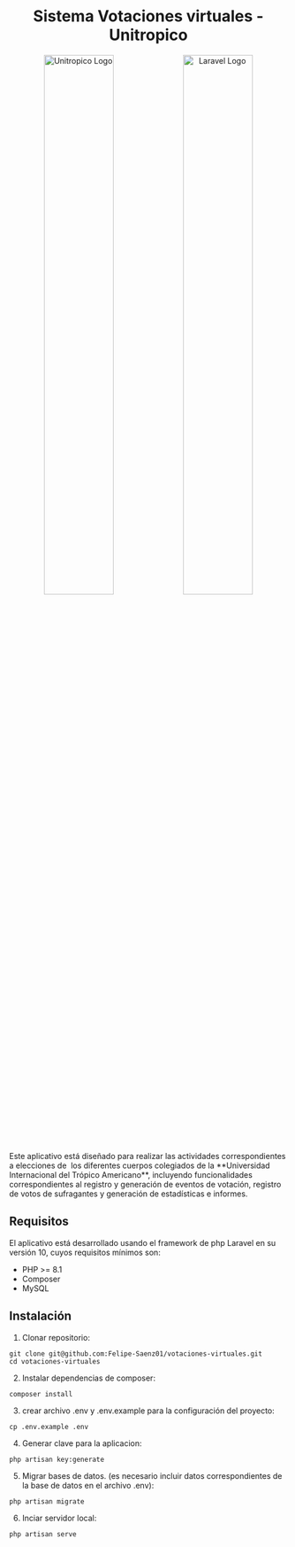 <h1 align="center" >Sistema Votaciones virtuales - Unitropico</h1>
<p align="center"><a href="https://unitropico.edu.co" target="_blank"><img src="https://i.postimg.cc/GtJMcSLD/LOGO-1024x601.png" width=50% alt="Unitropico Logo"></a><a href="https://laravel.com" target="_blank"><img width=50% src="https://raw.githubusercontent.com/laravel/art/master/logo-lockup/5%20SVG/2%20CMYK/1%20Full%20Color/laravel-logolockup-cmyk-red.svg"  alt="Laravel Logo"></a></p></br>
Este aplicativo está diseñado para realizar las actividades correspondientes a elecciones de  los diferentes cuerpos colegiados de la **Universidad Internacional del Trópico Americano**, incluyendo funcionalidades correspondientes al registro y generación de eventos de votación, registro de votos de sufragantes y generación de estadísticas e informes.

## Requisitos

El aplicativo está desarrollado usando el framework de php Laravel en su versión 10, cuyos requisitos mínimos son:
- PHP >= 8.1
- Composer
- MySQL

## Instalación

1. Clonar repositorio:
```Git
git clone git@github.com:Felipe-Saenz01/votaciones-virtuales.git
cd votaciones-virtuales
```

2. Instalar dependencias de composer:
```
composer install
```

3. crear archivo .env y .env.example para la configuración del proyecto:
```
cp .env.example .env
```

4. Generar clave para la aplicacion:
```
php artisan key:generate
```

5. Migrar bases de datos. (es necesario incluir datos correspondientes de la base de datos en el archivo .env):
```
php artisan migrate
```

6. Inciar servidor local:
```
php artisan serve
```

